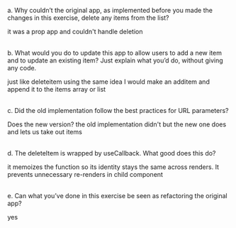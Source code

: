 a. Why couldn’t the original app, as implemented before you made the changes in this exercise, delete any items from the list?<p> it was a prop app and couldn't handle deletion </p><br/>
b. What would you do to update this app to allow users to add a new item and to update an existing item? Just explain what you’d do, without giving any code. <p>just like deleteitem using the same idea I would make an additem and append it to the items array or list</p> <br/>
c. Did the old implementation follow the best practices for URL parameters? <p>Does the new version? the old implementation didn't but the new one does and lets us take out items </p><br/>
d. The deleteItem is wrapped by useCallback. What good does this do? <p>it memoizes the function so its identity stays the same across renders. It prevents unnecessary re-renders in child component </p><br/>
e. Can what you’ve done in this exercise be seen as refactoring the original app? <p>yes</p>

